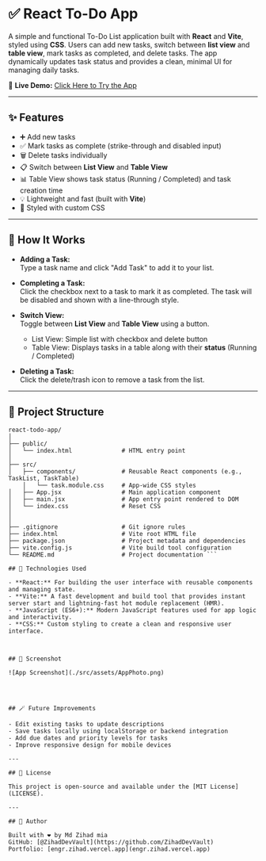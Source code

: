 # ✅ React To-Do App

A simple and functional To-Do List application built with **React** and **Vite**, styled using **CSS**. Users can add new tasks, switch between **list view** and **table view**, mark tasks as completed, and delete tasks. The app dynamically updates task status and provides a clean, minimal UI for managing daily tasks.

🔗 **Live Demo:** [Click Here to Try the App](https://zihaddevvault.github.io/To-Do-App/)  


---

## ✨ Features

- ➕ Add new tasks
- ✅ Mark tasks as complete (strike-through and disabled input)
- 🗑️ Delete tasks individually
- 📋 Switch between **List View** and **Table View**
- 📊 Table View shows task status (Running / Completed) and task creation time  
- 💡 Lightweight and fast (built with **Vite**)
- 🎨 Styled with custom CSS

---

## 🧪 How It Works

- **Adding a Task:**  
  Type a task name and click "Add Task" to add it to your list.

- **Completing a Task:**  
  Click the checkbox next to a task to mark it as completed. The task will be disabled and shown with a line-through style.

- **Switch View:**  
  Toggle between **List View** and **Table View** using a button.  
  - List View: Simple list with checkbox and delete button  
  - Table View: Displays tasks in a table along with their **status** (Running / Completed)

- **Deleting a Task:**  
  Click the delete/trash icon to remove a task from the list.

---

## 📁 Project Structure
```
react-todo-app/
│
├── public/
│   └── index.html              # HTML entry point
│
├── src/
│   ├── components/             # Reusable React components (e.g., TaskList, TaskTable)
    │   └── task.module.css     # App-wide CSS styles
│   ├── App.jsx                 # Main application component
│   ├── main.jsx                # App entry point rendered to DOM
│   └── index.css               # Reset CSS
│                  
│
├── .gitignore                  # Git ignore rules
├── index.html                  # Vite root HTML file
├── package.json                # Project metadata and dependencies
├── vite.config.js              # Vite build tool configuration
└── README.md                   # Project documentation ``` 

## 🧰 Technologies Used

- **React:** For building the user interface with reusable components and managing state.  
- **Vite:** A fast development and build tool that provides instant server start and lightning-fast hot module replacement (HMR).  
- **JavaScript (ES6+):** Modern JavaScript features used for app logic and interactivity.  
- **CSS:** Custom styling to create a clean and responsive user interface.



## 📸 Screenshot

![App Screenshot](./src/assets/AppPhoto.png)  




## 🪄 Future Improvements

- Edit existing tasks to update descriptions  
- Save tasks locally using localStorage or backend integration  
- Add due dates and priority levels for tasks  
- Improve responsive design for mobile devices  

---

## 📜 License

This project is open-source and available under the [MIT License](LICENSE).

---

## 🙌 Author

Built with ❤️ by Md Zihad mia  
GitHub: [@ZihadDevVault](https://github.com/ZihadDevVault)  
Portfolio: [engr.zihad.vercel.app](engr.zihad.vercel.app)
